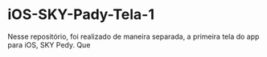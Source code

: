 # iOS-SKY-Pady-Tela-1
  Nesse repositório, foi realizado de maneira separada, a primeira tela do app para iOS, SKY Pedy. Que
